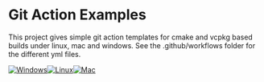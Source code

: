 # Git Action Examples

This project gives simple git action templates for cmake and vcpkg based builds under linux, mac and windows. See the .github/workflows folder for the different yml files.



[![Windows](https://github.com/jmacey/GitActionExample/actions/workflows/windows.yml/badge.svg)](https://github.com/jmacey/GitActionExample/actions/workflows/windows.yml)[![Linux](https://github.com/jmacey/GitActionExample/actions/workflows/linux.yml/badge.svg)](https://github.com/jmacey/GitActionExample/actions/workflows/linux.yml)[![Mac](https://github.com/jmacey/GitActionExample/actions/workflows/mac.yml/badge.svg)](https://github.com/jmacey/GitActionExample/actions/workflows/mac.yml)
